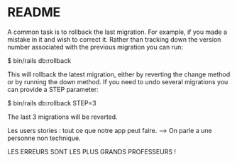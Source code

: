 # README
A common task is to rollback the last migration. For example, if you made a mistake in it and wish to correct it. Rather than tracking down the version number associated with the previous migration you can run:

$ bin/rails db:rollback

This will rollback the latest migration, either by reverting the change method or by running the down method. If you need to undo several migrations you can provide a STEP parameter:

$ bin/rails db:rollback STEP=3

The last 3 migrations will be reverted.


Les users stories : tout ce que notre app peut faire.
--> On parle a une personne non technique.

LES ERREURS SONT LES PLUS GRANDS PROFESSEURS !
